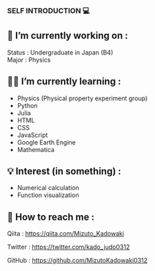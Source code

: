 ### SELF INTRODUCTION 💻



## 🏢 I’m currently working on : 

Status : Undergraduate in Japan (B4) <br>
Major : Physics

## 👨‍🎓 I’m currently learning : 

- Physics (Physical property experiment group)
- Python
- Julia
- HTML
- CSS
- JavaScript
- Google Earth Engine
- Mathematica


## 💡 Interest (in something) : 

- Numerical calculation
- Function visualization

## 👨 How to reach me : 
Qiita : https://qiita.com/Mizuto_Kadowaki

Twitter : https://twitter.com/kado_judo0312

GitHub : https://github.com/MizutoKadowaki0312

